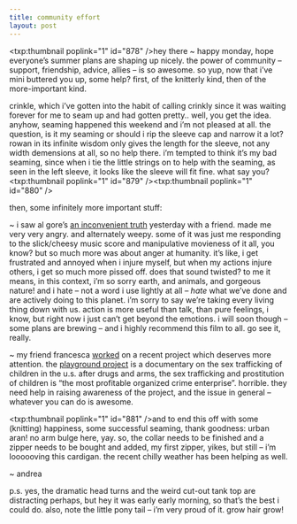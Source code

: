 ```yaml
---
title: community effort    
layout: post
---
```


<span class="pic"><txp:thumbnail poplink="1" id="878" /></span>hey there ~ happy monday, hope everyone&#8217;s summer plans are shaping up nicely. the power of community &#8211; support, friendship, advice, allies &#8211; is so awesome. so yup, now that i&#8217;ve mini buttered you up, some help? first, of the knitterly kind, then of the more-important kind. 

crinkle, which i&#8217;ve gotten into the habit of calling crinkly since it was waiting forever for me to seam up and had gotten pretty.. well, you get the idea. anyhow, seaming happened this weekend and i&#8217;m not pleased at all. the question, is it my seaming or should i rip the sleeve cap and narrow it a lot? rowan in its infinite wisdom only gives the length for the sleeve, not any width demensions at all, so no help there. i&#8217;m tempted to think it&#8217;s my bad seaming, since when i tie the little strings on to help with the seaming, as seen in the left sleeve, it looks like the sleeve will fit fine. what say you?  
<span class="pic3"><txp:thumbnail poplink="1" id="879" /></span><span class="pic3"><txp:thumbnail poplink="1" id="880" /></span>

then, some infinitely more important stuff:

~ i saw al gore&#8217;s [an inconvenient truth][1] yesterday with a friend. made me very very angry. and alternately weepy. some of it was just me responding to the slick/cheesy music score and manipulative movieness of it all, you know? but so much more was about anger at humanity. it&#8217;s like, i get frustrated and annoyed when i injure myself, but when my actions injure others, i get so much more pissed off. does that sound twisted? to me it means, in this context, i&#8217;m so sorry earth, and animals, and gorgeous nature! and i hate &#8211; not a word i use lightly at all &#8211; *hate* what we&#8217;ve done and are actively doing to this planet. i&#8217;m sorry to say we&#8217;re taking every living thing down with us. action is more useful than talk, than pure feelings, i know, but right now i just can&#8217;t get beyond the emotions. i will soon though &#8211; some plans are brewing &#8211; and i highly recommend this film to all. go see it, really.

~ my friend francesca [worked][2] on a recent project which deserves more attention. the [playground project][3] is a documentary on the sex trafficking of children in the u.s. after drugs and arms, the sex trafficking and prostitution of children is &#8220;the most profitable organized crime enterprise&#8221;. horrible. they need help in raising awareness of the project, and the issue in general &#8211; whatever you can do is awesome. 

<span class="pic"><txp:thumbnail poplink="1" id="881" /></span>and to end this off with some (knitting) happiness, some successful seaming, thank goodness: urban aran! no arm bulge here, yay. so, the collar needs to be finished and a zipper needs to be bought and added, my first zipper, yikes, but still &#8211; i&#8217;m loooooving this cardigan. the recent chilly weather has been helping as well. 

~ andrea

p.s. yes, the dramatic head turns and the weird cut-out tank top are distracting perhaps, but hey it was early early morning, so that&#8217;s the best i could do. also, note the little pony tail &#8211; i&#8217;m very proud of it. grow hair grow!

 [1]: http://www.climatecrisis.net/
 [2]: http://www.fluffbuff.com/2006/06/playground_project.html
 [3]: http://www.playgroundproject.com/